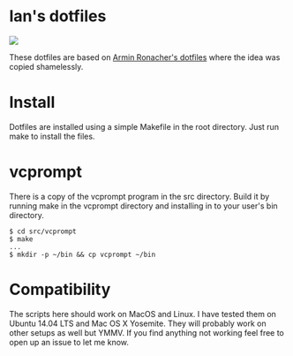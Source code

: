 Ian's dotfiles
=====================

[![](https://travis-ci.org/ianlewis/dotfiles.svg?branch=master)](https://travis-ci.org/ianlewis/dotfiles)

These dotfiles are based on [Armin Ronacher's dotfiles](https://github.com/mitsuhiko/dotfiles)
where the idea was copied shamelessly.

# Install

Dotfiles are installed using a simple Makefile in the root directory. Just run
make to install the files.

# vcprompt

There is a copy of the vcprompt program in the src directory. Build it by
running make in the vcprompt directory and installing in to your user's bin
directory.

    $ cd src/vcprompt
    $ make
    ...
    $ mkdir -p ~/bin && cp vcprompt ~/bin 

# Compatibility

The scripts here should work on MacOS and Linux. I have tested them on Ubuntu
14.04 LTS and Mac OS X Yosemite. They will probably work on other setups as
well but YMMV. If you find anything not working feel free to open up an issue
to let me know.
